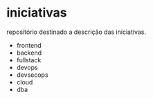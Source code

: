 # iniciativas
repositório destinado a descrição das iniciativas. 

- frontend
- backend
- fullstack
- devops
- devsecops
- cloud
- dba
